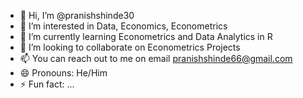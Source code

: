 - 👋 Hi, I’m @pranishshinde30
- 👀 I’m interested in Data, Economics, Econometrics
- 🌱 I’m currently learning Econometrics and Data Analytics in R
- 💞️ I’m looking to collaborate on Econometrics Projects
- 📫 You can reach out to me on email pranishshinde66@gmail.com
- 😄 Pronouns: He/Him
- ⚡ Fun fact: ...

<!---
pranishshinde30/pranishshinde30 is a ✨ special ✨ repository because its `README.md` (this file) appears on your GitHub profile.
You can click the Preview link to take a look at your changes.
--->
